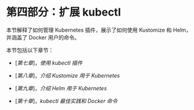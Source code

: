 # 第四部分：扩展 kubectl

本节解释了如何管理 Kubernetes 插件，展示了如何使用 Kustomize 和 Helm，并涵盖了 Docker 用户的命令。

本节包括以下章节：

+   [*第七章*]，*使用 kubectl 插件*

+   [*第八章*]，*介绍 Kustomize 用于 Kubernetes*

+   [*第九章*]，*介绍 Helm 用于 Kubernetes*

+   [*第十章*]，*kubectl 最佳实践和 Docker 命令*
